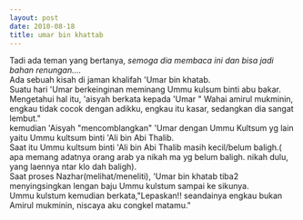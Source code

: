 ```yaml
---
layout: post
date: 2010-08-18
title: umar bin khattab
---
```


Tadi ada teman yang bertanya,
*semoga dia membaca ini dan bisa jadi bahan renungan....* <br>
Ada sebuah kisah di jaman khalifah 'Umar bin khatab. <br>
Suatu hari 'Umar berkeinginan meminang Ummu kulsum binti abu bakar. Mengetahui hal itu, 'aisyah berkata kepada 'Umar " Wahai amirul mukminin, engkau tidak cocok dengan adikku, engkau itu kasar, sedangkan dia sangat lembut." <br>
kemudian 'Aisyah "mencomblangkan" 'Umar dengan Ummu Kultsum yg lain yaitu Ummu kultsum binti 'Ali bin Abi Thalib. <br>
Saat itu Ummu kultsum binti 'Ali bin Abi Thalib masih kecil/belum baligh.( apa memang adatnya orang arab ya nikah ma yg belum baligh. nikah dulu, yang laennya ntar klo dah baligh). <br>
Saat proses Nazhar(melihat/meneliti), 'Umar bin khatab tiba2 menyingsingkan lengan baju Ummu kulstum sampai ke sikunya. <br>
Ummu kulstum kemudian berkata,"Lepaskan!! seandainya engkau bukan Amirul mukminin, niscaya aku congkel matamu."